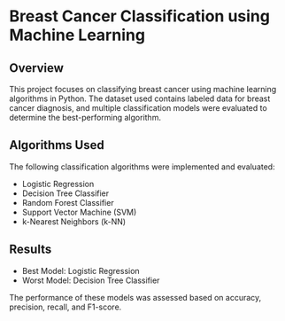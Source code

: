 # Breast Cancer Classification using Machine Learning

## Overview

This project focuses on classifying breast cancer using machine learning algorithms in Python. The dataset used contains labeled data for breast cancer diagnosis, and multiple classification models were evaluated to determine the best-performing algorithm.

## Algorithms Used

The following classification algorithms were implemented and evaluated:

- Logistic Regression
- Decision Tree Classifier
- Random Forest Classifier
- Support Vector Machine (SVM)
- k-Nearest Neighbors (k-NN)

## Results

- Best Model: Logistic Regression
- Worst Model: Decision Tree Classifier

The performance of these models was assessed based on accuracy, precision, recall, and F1-score.
